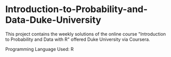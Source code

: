 # Introduction-to-Probability-and-Data-Duke-University
This project contains the weekly solutions of the online course "Introduction to Probability and Data with R" offered Duke University via Coursera.

Programming Language Used: R
